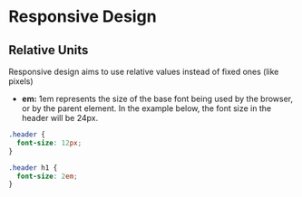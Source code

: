 # Responsive Design

## Relative Units

Responsive design aims to use relative values instead of fixed ones (like pixels)

- **em:** 1em represents the size of the base font being used by the browser, or by the parent element. In the example below, the font size in the header will be 24px.

```css
.header {
  font-size: 12px;
}

.header h1 {
  font-size: 2em;
}
```
